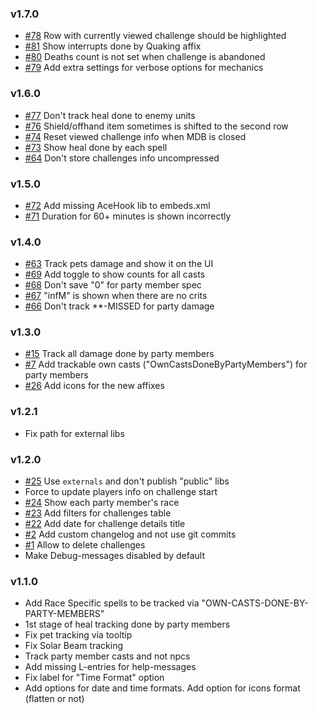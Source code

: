 ﻿### v1.7.0

* [#78](https://github.com/onechiporenko/my-dungeons-book/issues/78) Row with currently viewed challenge should be highlighted
* [#81](https://github.com/onechiporenko/my-dungeons-book/issues/81) Show interrupts done by Quaking affix
* [#80](https://github.com/onechiporenko/my-dungeons-book/issues/80) Deaths count is not set when challenge is abandoned
* [#79](https://github.com/onechiporenko/my-dungeons-book/issues/79) Add extra settings for verbose options for mechanics

### v1.6.0

* [#77](https://github.com/onechiporenko/my-dungeons-book/issues/77) Don't track heal done to enemy units
* [#76](https://github.com/onechiporenko/my-dungeons-book/issues/76) Shield/offhand item sometimes is shifted to the second row
* [#74](https://github.com/onechiporenko/my-dungeons-book/issues/74) Reset viewed challenge info when MDB is closed
* [#73](https://github.com/onechiporenko/my-dungeons-book/issues/73) Show heal done by each spell
* [#64](https://github.com/onechiporenko/my-dungeons-book/issues/64) Don't store challenges info uncompressed

### v1.5.0

* [#72](https://github.com/onechiporenko/my-dungeons-book/issues/72) Add missing AceHook lib to embeds.xml
* [#71](https://github.com/onechiporenko/my-dungeons-book/issues/71) Duration for 60+ minutes is shown incorrectly

### v1.4.0

* [#63](https://github.com/onechiporenko/my-dungeons-book/issues/63) Track pets damage and show it on the UI
* [#69](https://github.com/onechiporenko/my-dungeons-book/issues/69) Add toggle to show counts for all casts
* [#68](https://github.com/onechiporenko/my-dungeons-book/issues/68) Don't save "0" for party member spec 
* [#67](https://github.com/onechiporenko/my-dungeons-book/issues/67) "infM" is shown when there are no crits 
* [#66](https://github.com/onechiporenko/my-dungeons-book/issues/66) Don't track **-MISSED for party damage

### v1.3.0

* [#15](https://github.com/onechiporenko/my-dungeons-book/issues/15) Track all damage done by party members
* [#7](https://github.com/onechiporenko/my-dungeons-book/issues/7) Add trackable own casts ("OwnCastsDoneByPartyMembers") for party members
* [#26](https://github.com/onechiporenko/my-dungeons-book/issues/26) Add icons for the new affixes

### v1.2.1

* Fix path for external libs

### v1.2.0

* [#25](https://github.com/onechiporenko/my-dungeons-book/issues/25) Use `externals` and don't publish "public" libs
* Force to update players info on challenge start
* [#24](https://github.com/onechiporenko/my-dungeons-book/issues/24) Show each party member's race
* [#23](https://github.com/onechiporenko/my-dungeons-book/issues/23) Add filters for challenges table
* [#22](https://github.com/onechiporenko/my-dungeons-book/issues/22) Add date for challenge details title
* [#2](https://github.com/onechiporenko/my-dungeons-book/issues/2) Add custom changelog and not use git commits
* [#1](https://github.com/onechiporenko/my-dungeons-book/issues/1) Allow to delete challenges
* Make Debug-messages disabled by default

### v1.1.0

* Add Race Specific spells to be tracked via "OWN-CASTS-DONE-BY-PARTY-MEMBERS"
* 1st stage of heal tracking done by party members
* Fix pet tracking via tooltip
* Fix Solar Beam tracking
* Track party member casts and not npcs
* Add missing L-entries for help-messages
* Fix label for "Time Format" option
* Add options for date and time formats. Add option for icons format (flatten or not)
